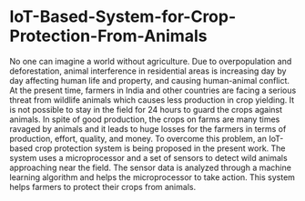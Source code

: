 # IoT-Based-System-for-Crop-Protection-From-Animals
No one can imagine a world without agriculture. Due to overpopulation and deforestation, animal interference in residential areas is increasing day by day affecting human life and property, and causing
human-animal conflict. At the present time, farmers in India and other countries are facing a serious
threat from wildlife animals which causes less production in crop yielding. It is not possible to stay in the
field for 24 hours to guard the crops against animals. In spite of good production, the crops on farms are
many times ravaged by animals and it leads to huge losses for the farmers in terms of production, effort,
quality, and money. To overcome this problem, an IoT-based crop protection system is being proposed
in the present work. The system uses a microprocessor and a set of sensors to detect wild animals approaching near the field. The sensor data is analyzed through a machine learning algorithm and helps
the microprocessor to take action. This system helps farmers to protect their crops from animals.
